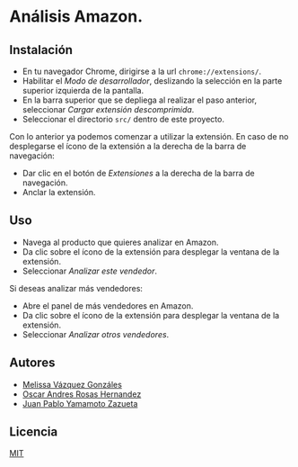 # Análisis Amazon.


## Instalación
- En tu navegador Chrome, dirigirse a la url `chrome://extensions/`.
- Habilitar el *Modo de desarrollador*, deslizando la selección en la parte superior izquierda de la pantalla.
- En la barra superior que se depliega al realizar el paso anterior, seleccionar *Cargar extensión descomprimida*.
- Seleccionar el directorio `src/` dentro de este proyecto.

Con lo anterior ya podemos comenzar a utilizar la extensión. En caso de no desplegarse el ícono de la extensión a la derecha de la barra de navegación:

- Dar clic en el botón de *Extensiones* a la derecha de la barra de navegación.
- Anclar la extensión.


## Uso
- Navega al producto que quieres analizar en Amazon.
- Da clic sobre el ícono de la extensión para desplegar la ventana de la extensión.
- Seleccionar *Analizar este vendedor*.

Si deseas analizar más vendedores:
- Abre el panel de más vendedores en Amazon.
- Da clic sobre el ícono de la extensión para desplegar la ventana de la extensión.
- Seleccionar *Analizar otros vendedores*.


## Autores
- [Melissa Vázquez Gonzáles](https://github.com/melivg)
- [Oscar Andres Rosas Hernandez](https://github.com/SoyOscarRH)
- [Juan Pablo Yamamoto Zazueta](https://github.com/JPYamamoto)


## Licencia
[MIT](LICENSE)
